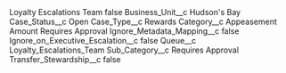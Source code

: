 <?xml version="1.0" encoding="UTF-8"?>
<CustomMetadata xmlns="http://soap.sforce.com/2006/04/metadata" xmlns:xsi="http://www.w3.org/2001/XMLSchema-instance" xmlns:xsd="http://www.w3.org/2001/XMLSchema">
    <label>Loyalty Escalations Team</label>
    <protected>false</protected>
    <values>
        <field>Business_Unit__c</field>
        <value xsi:type="xsd:string">Hudson&apos;s Bay</value>
    </values>
    <values>
        <field>Case_Status__c</field>
        <value xsi:type="xsd:string">Open</value>
    </values>
    <values>
        <field>Case_Type__c</field>
        <value xsi:type="xsd:string">Rewards</value>
    </values>
    <values>
        <field>Category__c</field>
        <value xsi:type="xsd:string">Appeasement Amount Requires Approval</value>
    </values>
    <values>
        <field>Ignore_Metadata_Mapping__c</field>
        <value xsi:type="xsd:boolean">false</value>
    </values>
    <values>
        <field>Ignore_on_Executive_Escalation__c</field>
        <value xsi:type="xsd:boolean">false</value>
    </values>
    <values>
        <field>Queue__c</field>
        <value xsi:type="xsd:string">Loyalty_Escalations_Team</value>
    </values>
    <values>
        <field>Sub_Category__c</field>
        <value xsi:type="xsd:string">Requires Approval</value>
    </values>
    <values>
        <field>Transfer_Stewardship__c</field>
        <value xsi:type="xsd:boolean">false</value>
    </values>
</CustomMetadata>
